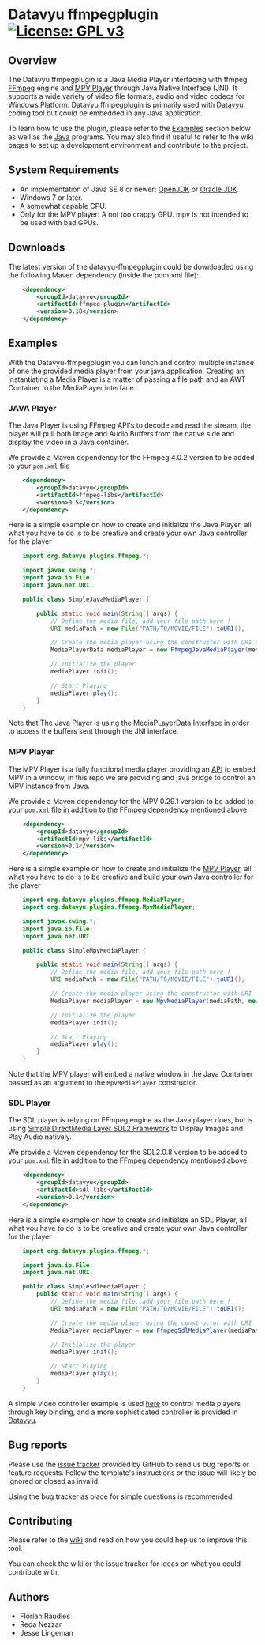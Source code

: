 # Datavyu ffmpegplugin [![License: GPL v3](https://img.shields.io/badge/License-GPL%20v3-blue.svg)](https://www.gnu.org/licenses/gpl-3.0)

## Overview
The Datavyu ffmpegplugin is a Java Media Player interfacing with ffmpeg [FFmpeg](https://github.com/FFmpeg/FFmpeg) 
engine and [MPV Player](https://github.com/mpv-player/mpv) through Java Native Interface (JNI). It supports a 
wide variety of video file formats, audio and video codecs for Windows Platform. Datavyu ffmpegplugin is primarily 
used with [Datavyu](http://www.datavyu.org/) coding tool but could be embedded in any Java application.

To learn how to use the plugin, please refer to the [Examples](##Examples) section below as well as the [Java](src/main/java/org/datavyu/plugins/ffmpeg/examples) programs. You may also find it useful to refer to the wiki pages to set up a development environment and contribute to the project.

## System Requirements

- An implementation of Java SE 8 or newer; [OpenJDK](http://openjdk.java.net/install/) or
[Oracle JDK](http://www.oracle.com/technetwork/java/javase/downloads/).
- Windows 7 or later.
- A somewhat capable CPU.
- Only for the MPV player: A not too crappy GPU. mpv is not intended to be used with bad GPUs. 

## Downloads
The latest version of the datavyu-ffmpegplugin could be downloaded using the following Maven dependency (inside the pom.xml file):

``` xml  
    <dependency>
        <groupId>datavyu</groupId>
        <artifactId>ffmpeg-plugin</artifactId>
        <version>0.18</version>
    </dependency>
```

## Examples
With the Datavyu-ffmpegplugin you can lunch and control multiple instance of one the provided media player from your java application. Creating an instantiating a Media Player is a matter of passing a file path and an AWT Container to the MediaPlayer interface.

### JAVA Player
The Java Player is using FFmpeg API's to decode and read the stream, the player will pull both Image and Audio Buffers from the native side and display the video in a Java container.

We provide a Maven dependency for the FFmpeg 4.0.2 version to be added to your `pom.xml` file
``` xml  
    <dependency>
        <groupId>datavyu</groupId>
        <artifactId>ffmpeg-libs</artifactId>
        <version>0.5</version>
    </dependency>
```

Here is a simple example on how to create and initialize the Java Player, all what you have to do is to be creative and create your own Java controller for the player

``` java
    import org.datavyu.plugins.ffmpeg.*;

    import javax.swing.*;
    import java.io.File;
    import java.net.URI;

    public class SimpleJavaMediaPlayer {

        public static void main(String[] args) {
            // Define the media file, add your file path here !
            URI mediaPath = new File("PATH/TO/MOVIE/FILE").toURI();

            // Create the media player using the constructor with URI and a Java Container
            MediaPlayerData mediaPlayer = new FfmpegJavaMediaPlayer(mediaPath, new JDialog());

            // Initialize the player
            mediaPlayer.init();

            // Start Playing
            mediaPlayer.play();
        }
    }
```
Note that The Java Player is using the MediaPLayerData Interface in order to access the buffers sent through the JNI interface.

### MPV Player
The MPV Player is a fully functional media player providing an [API](https://github.com/mpv-player/mpv/blob/master/libmpv/client.h) to embed MPV in a window, in this repo we are providing and java bridge to control an MPV instance from Java. 

We provide a Maven dependency for the MPV 0.29.1 version to be added to your `pom.xml` file in addition to the FFmpeg dependency mentioned above.
``` xml  
    <dependency>
        <groupId>datavyu</groupId>
        <artifactId>mpv-libs</artifactId>
        <version>0.1</version>
    </dependency>
```
Here is a simple example on how to create and initialize the [MPV Player](https://github.com/mpv-player/mpv), all what you have to do is to be creative and build your own Java controller for the player

``` java
    import org.datavyu.plugins.ffmpeg.MediaPlayer;
    import org.datavyu.plugins.ffmpeg.MpvMediaPlayer;

    import javax.swing.*;
    import java.io.File;
    import java.net.URI;

    public class SimpleMpvMediaPlayer {

        public static void main(String[] args) {
            // Define the media file, add your file path here !
            URI mediaPath = new File("PATH/TO/MOVIE/FILE").toURI();

            // Create the media player using the constructor with URI
            MediaPlayer mediaPlayer = new MpvMediaPlayer(mediaPath, new JDialog());

            // Initialize the player
            mediaPlayer.init();

            // Start Playing
            mediaPlayer.play();
        }
    }
```
Note that the MPV player will embed a native window in the Java Container passed as an argument to the `MpvMediaPlayer` constructor.

### SDL Player
The SDL player is relying on FFmpeg engine as the Java player does, but is using [Simple DirectMedia Layer SDL2 Framework](https://www.libsdl.org/) to Display Images and Play Audio natively.

We provide a Maven dependency for the SDL2.0.8 version to be added to your `pom.xml` file in addition to the FFmpeg dependency mentioned above

``` xml  
    <dependency>
        <groupId>datavyu</groupId>
        <artifactId>sdl-libs</artifactId>
        <version>0.1</version>
    </dependency>
```

Here is a simple example on how to create and initialize an SDL Player, all what you have to do is to be creative and create your own Java controller for the player

``` java
    import org.datavyu.plugins.ffmpeg.*;

    import java.io.File;
    import java.net.URI;

    public class SimpleSdlMediaPlayer {
        public static void main(String[] args) {
            // Define the media file, add your file path here !
            URI mediaPath = new File("PATH/TO/MOVIE/FILE").toURI();

            // Create the media player using the constructor with URI
            MediaPlayer mediaPlayer = new FfmpegSdlMediaPlayer(mediaPath);

            // Initialize the player
            mediaPlayer.init();

            // Start Playing
            mediaPlayer.play();
        }
    }
```

A simple video controller example is used [here](src/main/java/org/datavyu/plugins/ffmpeg/examples/JMediaPlayerControlFrame.java) to control media players through key binding, and a more sophisticated controller is provided in [Datavyu](https://github.com/databrary/datavyu/blob/master/src/main/java/org/datavyu/views/VideoController.java).

## Bug reports
Please use the [issue tracker](https://github.com/databrary/datavyu-ffmpegplugin/issues) provided by GitHub to send us bug reports or feature requests. Follow the template's instructions or the issue will likely be ignored or closed as invalid.

Using the bug tracker as place for simple questions is recommended.

## Contributing
Please refer to the [wiki](https://github.com/databrary/datavyu-ffmpegplugin/wiki) and read on how you could hep us to
improve this tool.

You can check the wiki or the issue tracker for ideas on what you could contribute with.

## Authors
* Florian Raudies
* Reda Nezzar
* Jesse Lingeman